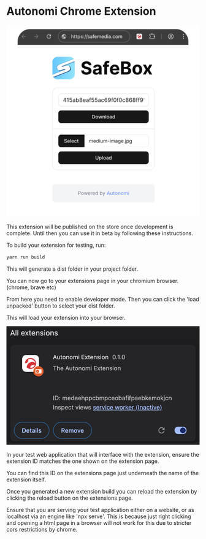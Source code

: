 # Autonomi Chrome Extension

![Autonomi Chrome Extension 1](https://raw.githubusercontent.com/SafeMedia/images/refs/heads/main/impossible_futures/safebox-media-1.png)

This extension will be published on the store once development is complete. Until then you can use it in beta by following these instructions.

To build your extension for testing, run:

```bash
yarn run build
```

This will generate a dist folder in your project folder.

You can now go to your extensions page in your chromium browser. (chrome, brave etc)

From here you need to enable developer mode. Then you can click the 'load unpacked' button to select your dist folder.

This will load your extension into your browser.

![Autonomi Chrome Extension Page](https://github.com/SafeMedia/images/blob/main/impossible_futures/autonomi-extension-page.png)

In your test web application that will interface with the extension, ensure the extension ID matches the one shown on the extension page.

You can find this ID on the extensions page just underneath the name of the extension itself.

Once you generated a new extension build you can reload the extension by clicking the reload button on the extensions page.

Ensure that you are serving your test application either on a website, or as localhost via an engine like 'npx serve'. This is because just right clicking and opening a html page in a browser will not work for this due to stricter cors restrictions by chrome.
